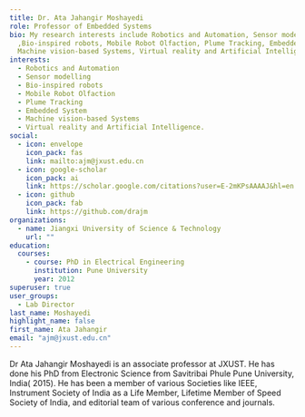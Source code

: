 ```yaml
---
title: Dr. Ata Jahangir Moshayedi
role: Professor of Embedded Systems
bio: My research interests include Robotics and Automation, Sensor modelling
  ,Bio-inspired robots, Mobile Robot Olfaction, Plume Tracking, Embedded System,
  Machine vision-based Systems, Virtual reality and Artificial Intelligence.
interests:
  - Robotics and Automation
  - Sensor modelling
  - Bio-inspired robots
  - Mobile Robot Olfaction
  - Plume Tracking
  - Embedded System
  - Machine vision-based Systems
  - Virtual reality and Artificial Intelligence.
social:
  - icon: envelope
    icon_pack: fas
    link: mailto:ajm@jxust.edu.cn
  - icon: google-scholar
    icon_pack: ai
    link: https://scholar.google.com/citations?user=E-2mKPsAAAAJ&hl=en
  - icon: github
    icon_pack: fab
    link: https://github.com/drajm
organizations:
  - name: Jiangxi University of Science & Technology
    url: ""
education:
  courses:
    - course: PhD in Electrical Engineering
      institution: Pune University
      year: 2012
superuser: true
user_groups:
  - Lab Director
last_name: Moshayedi
highlight_name: false
first_name: Ata Jahangir
email: "ajm@jxust.edu.cn"
---
```

Dr Ata Jahangir Moshayedi is an associate professor at JXUST. He has done his PhD from Electronic Science from Savitribai Phule Pune University, India( 2015). He has been a member of various Societies like IEEE, Instrument Society of India as a Life Member, Lifetime Member of Speed Society of India, and editorial team of various conference and journals. [](https://scholar.google.com/citations?user=nLz_vcoAAAAJ&hl=en)
